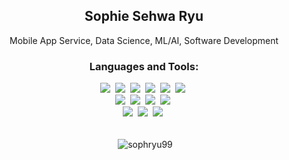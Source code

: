 

<H2 align = 'center'> 
  Sophie Sehwa Ryu </H2>

<p align = center> Mobile App Service, Data Science, ML/AI, Software Development </p>

  

<h3 align="center">Languages and Tools:</h3>

<div align = 'center'> 
  <img src="https://img.shields.io/badge/Python-3776AB?style=for-the-badge&logo=python&logoColor=white"/></a>&nbsp 
<img src="https://img.shields.io/badge/MySQL-00000F?style=for-the-badge&logo=mysql&logoColor=white"/></a>&nbsp 
<img src = "https://img.shields.io/badge/JavaScript-F7DF1E?style=for-the-badge&logo=javascript&logoColor=black"/></a>&nbsp
<img src = "https://img.shields.io/badge/Swift-FA7343?style=for-the-badge&logo=swift&logoColor=white"/></a>&nbsp
<img src = "https://img.shields.io/badge/HTML-239120?style=for-the-badge&logo=html5&logoColor=white"/></a>&nbsp
<img src = "https://img.shields.io/badge/CSS-239120?&style=for-the-badge&logo=css3&logoColor=white"/></a>&nbsp
</div>

<div align = 'center'> 
  <img src="https://img.shields.io/badge/Node.js-43853D?style=for-the-badge&logo=node.js&logoColor=white"/></a>&nbsp 
<img src="https://img.shields.io/badge/Express.js-404D59?style=for-the-badge"/></a>&nbsp 
<img src = "https://img.shields.io/badge/Django-092E20?style=for-the-badge&logo=django&logoColor=white"/></a>&nbsp
<img src = "https://img.shields.io/badge/SQLite-07405E?style=for-the-badge&logo=sqlite&logoColor=white"/></a>&nbsp
</div>

<div align = 'center'> 
  <img src="https://img.shields.io/badge/Amazon_AWS-232F3E?style=for-the-badge&logo=amazon-aws&logoColor=white"/></a>&nbsp 
<img src="https://img.shields.io/badge/Heroku-430098?style=for-the-badge&logo=heroku&logoColor=white"/></a>&nbsp 
<img src = "https://img.shields.io/badge/SAP-0FAAFF?style=for-the-badge&logo=sap&logoColor=white"/></a>&nbsp
</div>

<br/>

<p align = 'center'>&nbsp;<img align="center" src="https://github-readme-stats.vercel.app/api?username=sophryu99&show_icons=true&locale=en" alt="sophryu99" /></p>


